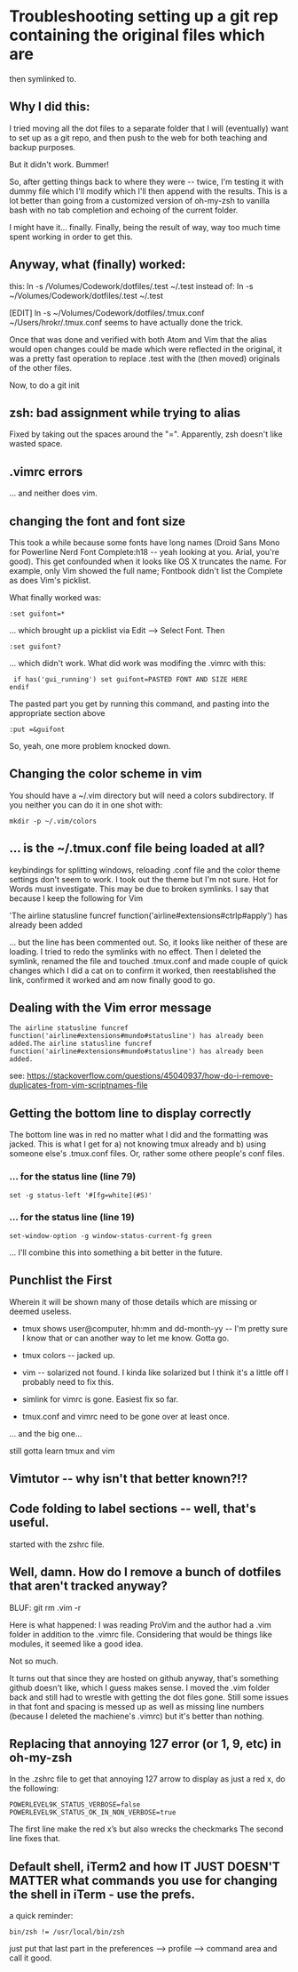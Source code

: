 # Troubleshooting setting up a git rep containing the original files which are
then symlinked to.

## Why I did this:
I tried moving all the dot files to a separate folder that I will (eventually)
want to set up as a git repo, and then push to the web for both teaching and
backup purposes.

But it didn't work. Bummer!

So, after getting things back to where they were -- twice, I'm testing it with
dummy file which I'll modify which I'll then append with the results. This is a
lot better than going from a customized version of oh-my-zsh to vanilla bash
with no tab completion and echoing of the current folder.

I might have it... finally. Finally, being the result of way, way too much time
spent working in order to get this.

## Anyway, what (finally) worked:
this:         ln -s /Volumes/Codework/dotfiles/.test ~/.test
instead of:   ln -s  ~/Volumes/Codework/dotfiles/.test ~/.test

 [EDIT]   ln -s ~/Volumes/Codework/dotfiles/.tmux.conf ~/Users/hrokr/.tmux.conf
 seems to have actually done the trick.

Once that was done and verified with both Atom and Vim that the alias would open
changes could be made which were reflected in the original, it was a pretty fast
operation to replace .test with the (then moved) originals of the other files.

Now, to do a git init

## zsh: bad assignment while trying to alias
Fixed by taking out the spaces around the "=".  Apparently, zsh doesn't like
wasted space.

## .vimrc errors
... and neither does vim.

## changing the font and font size
This took a while because some fonts have long names (Droid Sans Mono for
Powerline Nerd Font Complete:h18 -- yeah looking at you. Arial, you're good).
This get confounded when it looks like OS X truncates the name. For example,
only Vim showed the full name; Fontbook didn't list the Complete as does Vim's
picklist.

What finally worked was:

`:set guifont=*`

... which brought up a picklist via Edit --> Select Font. Then

`:set guifont?`

... which didn't work. What did work was modifing the .vimrc with this:

<code> if has('gui_running')
set guifont=PASTED FONT AND SIZE HERE
endif </code>

The pasted part you get by running this command, and pasting into the
appropriate section above

`:put =&guifont`

So, yeah, one more problem knocked down.

## Changing the color scheme in vim
You should have a ~/.vim directory but will need a colors subdirectory. If you
neither you can do it in one shot with:

`mkdir -p ~/.vim/colors`

## ... is the ~/.tmux.conf file being loaded at all?
keybindings for splitting windows, reloading .conf file and the color theme
settings don't seem to work. I took out the theme but I'm not sure. Hot for
Words must investigate. This may be due to broken symlinks. I say that because I
keep the following for Vim

'The airline statusline funcref function('airline#extensions#ctrlp#apply') has
already been added

... but the line has been commented out. So, it looks like neither of these are
loading. I tried to redo the symlinks with no effect. Then I deleted the
symlink, renamed the file and touched .tmux.conf and made couple of quick
changes which I did a cat on to confirm it worked, then reestablished the link,
confirmed it worked and am now finally good to go.

## Dealing with the Vim error message
    The airline statusline funcref function('airline#extensions#mundo#statusline') has already been added.The airline statusline funcref function('airline#extensions#mundo#statusline') has already been added.

see: https://stackoverflow.com/questions/45040937/how-do-i-remove-duplicates-from-vim-scriptnames-file

## Getting the bottom line to display correctly
The bottom line was in red no matter what I did and the formatting was jacked.
This is what I get for a) not knowing tmux already and b) using someone else's
.tmux.conf files. Or, rather some othere people's conf files.

### ... for the status line (line 79)
    set -g status-left '#[fg=white](#S)'

### ... for the status line (line 19)
    set-window-option -g window-status-current-fg green

... I'll combine this into something a bit better in the future.

## Punchlist the First
Wherein it will be shown many of those details which are missing or deemed
useless.

* tmux shows user@computer, hh:mm and dd-month-yy -- I'm pretty sure I know that
or can another way to let me know. Gotta go.

* tmux colors -- jacked up.

* vim -- solarized not found. I kinda like solarized but I think it's a little off
I probably need to fix this.

* simlink for vimrc is gone. Easiest fix so far.

* tmux.conf and vimrc need to be gone over at least once.

... and the big one...

still gotta learn tmux and vim

## Vimtutor -- why isn't that better known?!?

## Code folding to label sections -- well, that's useful.
started with the zshrc file.

## Well, damn. How do I remove a bunch of dotfiles that aren't tracked anyway?
BLUF: git rm .vim -r

Here is what happened: I was reading ProVim and the author had a .vim folder in 
addition to the .vimrc file. Considering that would be things like modules, it
seemed like a good idea. 

Not so much. 

It turns out that since they are hosted on github anyway, that's something 
github doesn't like, which I guess makes sense. I moved the .vim folder back
and still had to wrestle with getting the dot files gone. Still some issues in
that font and spacing is messed up as well as missing line numbers (because I
deleted the machiene's .vimrc) but it's better than nothing.

## Replacing that annoying 127 error (or 1, 9, etc) in oh-my-zsh
In the .zshrc file to get that annoying 127 arrow to display as just a red x, do the following:
```
POWERLEVEL9K_STATUS_VERBOSE=false
POWERLEVEL9K_STATUS_OK_IN_NON_VERBOSE=true
```
The first line make the red x’s but also wrecks the checkmarks
The second line fixes that.

## Default shell, iTerm2 and how IT JUST DOESN'T MATTER what commands you use for changing the shell in iTerm - use the prefs.
a quick reminder:
```
bin/zsh != /usr/local/bin/zsh
``` 
just put that last part in the preferences --> profile --> command area and call it good.
